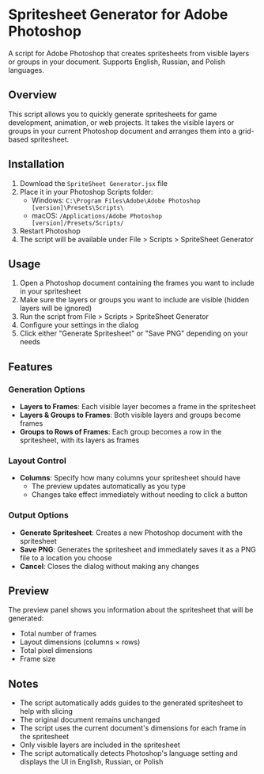 # Spritesheet Generator for Adobe Photoshop

A script for Adobe Photoshop that creates spritesheets from visible layers or groups in your document. Supports English, Russian, and Polish languages.

## Overview

This script allows you to quickly generate spritesheets for game development, animation, or web projects. It takes the visible layers or groups in your current Photoshop document and arranges them into a grid-based spritesheet.

## Installation

1. Download the `SpriteSheet Generator.jsx` file
2. Place it in your Photoshop Scripts folder:
   - Windows: `C:\Program Files\Adobe\Adobe Photoshop [version]\Presets\Scripts\`
   - macOS: `/Applications/Adobe Photoshop [version]/Presets/Scripts/`
3. Restart Photoshop
4. The script will be available under File > Scripts > SpriteSheet Generator

## Usage

1. Open a Photoshop document containing the frames you want to include in your spritesheet
2. Make sure the layers or groups you want to include are visible (hidden layers will be ignored)
3. Run the script from File > Scripts > SpriteSheet Generator
4. Configure your settings in the dialog
5. Click either "Generate Spritesheet" or "Save PNG" depending on your needs

## Features

### Generation Options

- **Layers to Frames**: Each visible layer becomes a frame in the spritesheet
- **Layers & Groups to Frames**: Both visible layers and groups become frames
- **Groups to Rows of Frames**: Each group becomes a row in the spritesheet, with its layers as frames

### Layout Control

- **Columns**: Specify how many columns your spritesheet should have
  - The preview updates automatically as you type
  - Changes take effect immediately without needing to click a button

### Output Options

- **Generate Spritesheet**: Creates a new Photoshop document with the spritesheet
- **Save PNG**: Generates the spritesheet and immediately saves it as a PNG file to a location you choose
- **Cancel**: Closes the dialog without making any changes

## Preview

The preview panel shows you information about the spritesheet that will be generated:
- Total number of frames
- Layout dimensions (columns × rows)
- Total pixel dimensions
- Frame size

## Notes

- The script automatically adds guides to the generated spritesheet to help with slicing
- The original document remains unchanged
- The script uses the current document's dimensions for each frame in the spritesheet
- Only visible layers are included in the spritesheet
- The script automatically detects Photoshop's language setting and displays the UI in English, Russian, or Polish
